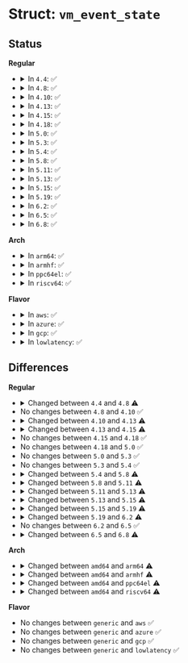 # Struct: <code>vm_event_state</code>

## Status
<b>Regular</b>
<ul>
<li>
<details>
<summary>In <code>4.4</code>: ✅</summary>

```c
struct vm_event_state {
    long unsigned int event[77];
};
```
</details>
</li>
<li>
<details>
<summary>In <code>4.8</code>: ✅</summary>

```c
struct vm_event_state {
    long unsigned int event[76];
};
```
</details>
</li>
<li>
<details>
<summary>In <code>4.10</code>: ✅</summary>

```c
struct vm_event_state {
    long unsigned int event[76];
};
```
</details>
</li>
<li>
<details>
<summary>In <code>4.13</code>: ✅</summary>

```c
struct vm_event_state {
    long unsigned int event[81];
};
```
</details>
</li>
<li>
<details>
<summary>In <code>4.15</code>: ✅</summary>

```c
struct vm_event_state {
    long unsigned int event[85];
};
```
</details>
</li>
<li>
<details>
<summary>In <code>4.18</code>: ✅</summary>

```c
struct vm_event_state {
    long unsigned int event[85];
};
```
</details>
</li>
<li>
<details>
<summary>In <code>5.0</code>: ✅</summary>

```c
struct vm_event_state {
    long unsigned int event[85];
};
```
</details>
</li>
<li>
<details>
<summary>In <code>5.3</code>: ✅</summary>

```c
struct vm_event_state {
    long unsigned int event[85];
};
```
</details>
</li>
<li>
<details>
<summary>In <code>5.4</code>: ✅</summary>

```c
struct vm_event_state {
    long unsigned int event[85];
};
```
</details>
</li>
<li>
<details>
<summary>In <code>5.8</code>: ✅</summary>

```c
struct vm_event_state {
    long unsigned int event[92];
};
```
</details>
</li>
<li>
<details>
<summary>In <code>5.11</code>: ✅</summary>

```c
struct vm_event_state {
    long unsigned int event[96];
};
```
</details>
</li>
<li>
<details>
<summary>In <code>5.13</code>: ✅</summary>

```c
struct vm_event_state {
    long unsigned int event[98];
};
```
</details>
</li>
<li>
<details>
<summary>In <code>5.15</code>: ✅</summary>

```c
struct vm_event_state {
    long unsigned int event[100];
};
```
</details>
</li>
<li>
<details>
<summary>In <code>5.19</code>: ✅</summary>

```c
struct vm_event_state {
    long unsigned int event[107];
};
```
</details>
</li>
<li>
<details>
<summary>In <code>6.2</code>: ✅</summary>

```c
struct vm_event_state {
    long unsigned int event[113];
};
```
</details>
</li>
<li>
<details>
<summary>In <code>6.5</code>: ✅</summary>

```c
struct vm_event_state {
    long unsigned int event[113];
};
```
</details>
</li>
<li>
<details>
<summary>In <code>6.8</code>: ✅</summary>

```c
struct vm_event_state {
    long unsigned int event[111];
};
```
</details>
</li>
</ul>
<b>Arch</b>
<ul>
<li>
<details>
<summary>In <code>arm64</code>: ✅</summary>

```c
struct vm_event_state {
    long unsigned int event[81];
};
```
</details>
</li>
<li>
<details>
<summary>In <code>armhf</code>: ✅</summary>

```c
struct vm_event_state {
    long unsigned int event[59];
};
```
</details>
</li>
<li>
<details>
<summary>In <code>ppc64el</code>: ✅</summary>

```c
struct vm_event_state {
    long unsigned int event[78];
};
```
</details>
</li>
<li>
<details>
<summary>In <code>riscv64</code>: ✅</summary>

```c
struct vm_event_state {
    long unsigned int event[61];
};
```
</details>
</li>
</ul>
<b>Flavor</b>
<ul>
<li>
<details>
<summary>In <code>aws</code>: ✅</summary>

```c
struct vm_event_state {
    long unsigned int event[85];
};
```
</details>
</li>
<li>
<details>
<summary>In <code>azure</code>: ✅</summary>

```c
struct vm_event_state {
    long unsigned int event[85];
};
```
</details>
</li>
<li>
<details>
<summary>In <code>gcp</code>: ✅</summary>

```c
struct vm_event_state {
    long unsigned int event[85];
};
```
</details>
</li>
<li>
<details>
<summary>In <code>lowlatency</code>: ✅</summary>

```c
struct vm_event_state {
    long unsigned int event[85];
};
```
</details>
</li>
</ul>

## Differences
<b>Regular</b>
<ul>
<li>
<details>
<summary>Changed between <code>4.4</code> and <code>4.8</code> ⚠️</summary>
<ul>
<li>
<b>Field type changed. </b>
<code>long unsigned int event[77]</code> ➡️ <code>long unsigned int event[76]</code>
</li>
</ul>
</details>
</li>
<li>
No changes between <code>4.8</code> and <code>4.10</code> ✅
</li>
<li>
<details>
<summary>Changed between <code>4.10</code> and <code>4.13</code> ⚠️</summary>
<ul>
<li>
<b>Field type changed. </b>
<code>long unsigned int event[76]</code> ➡️ <code>long unsigned int event[81]</code>
</li>
</ul>
</details>
</li>
<li>
<details>
<summary>Changed between <code>4.13</code> and <code>4.15</code> ⚠️</summary>
<ul>
<li>
<b>Field type changed. </b>
<code>long unsigned int event[81]</code> ➡️ <code>long unsigned int event[85]</code>
</li>
</ul>
</details>
</li>
<li>
No changes between <code>4.15</code> and <code>4.18</code> ✅
</li>
<li>
No changes between <code>4.18</code> and <code>5.0</code> ✅
</li>
<li>
No changes between <code>5.0</code> and <code>5.3</code> ✅
</li>
<li>
No changes between <code>5.3</code> and <code>5.4</code> ✅
</li>
<li>
<details>
<summary>Changed between <code>5.4</code> and <code>5.8</code> ⚠️</summary>
<ul>
<li>
<b>Field type changed. </b>
<code>long unsigned int event[85]</code> ➡️ <code>long unsigned int event[92]</code>
</li>
</ul>
</details>
</li>
<li>
<details>
<summary>Changed between <code>5.8</code> and <code>5.11</code> ⚠️</summary>
<ul>
<li>
<b>Field type changed. </b>
<code>long unsigned int event[92]</code> ➡️ <code>long unsigned int event[96]</code>
</li>
</ul>
</details>
</li>
<li>
<details>
<summary>Changed between <code>5.11</code> and <code>5.13</code> ⚠️</summary>
<ul>
<li>
<b>Field type changed. </b>
<code>long unsigned int event[96]</code> ➡️ <code>long unsigned int event[98]</code>
</li>
</ul>
</details>
</li>
<li>
<details>
<summary>Changed between <code>5.13</code> and <code>5.15</code> ⚠️</summary>
<ul>
<li>
<b>Field type changed. </b>
<code>long unsigned int event[98]</code> ➡️ <code>long unsigned int event[100]</code>
</li>
</ul>
</details>
</li>
<li>
<details>
<summary>Changed between <code>5.15</code> and <code>5.19</code> ⚠️</summary>
<ul>
<li>
<b>Field type changed. </b>
<code>long unsigned int event[100]</code> ➡️ <code>long unsigned int event[107]</code>
</li>
</ul>
</details>
</li>
<li>
<details>
<summary>Changed between <code>5.19</code> and <code>6.2</code> ⚠️</summary>
<ul>
<li>
<b>Field type changed. </b>
<code>long unsigned int event[107]</code> ➡️ <code>long unsigned int event[113]</code>
</li>
</ul>
</details>
</li>
<li>
No changes between <code>6.2</code> and <code>6.5</code> ✅
</li>
<li>
<details>
<summary>Changed between <code>6.5</code> and <code>6.8</code> ⚠️</summary>
<ul>
<li>
<b>Field type changed. </b>
<code>long unsigned int event[113]</code> ➡️ <code>long unsigned int event[111]</code>
</li>
</ul>
</details>
</li>
</ul>
<b>Arch</b>
<ul>
<li>
<details>
<summary>Changed between <code>amd64</code> and <code>arm64</code> ⚠️</summary>
<ul>
<li>
<b>Field type changed. </b>
<code>long unsigned int event[85]</code> ➡️ <code>long unsigned int event[81]</code>
</li>
</ul>
</details>
</li>
<li>
<details>
<summary>Changed between <code>amd64</code> and <code>armhf</code> ⚠️</summary>
<ul>
<li>
<b>Field type changed. </b>
<code>long unsigned int event[85]</code> ➡️ <code>long unsigned int event[59]</code>
</li>
</ul>
</details>
</li>
<li>
<details>
<summary>Changed between <code>amd64</code> and <code>ppc64el</code> ⚠️</summary>
<ul>
<li>
<b>Field type changed. </b>
<code>long unsigned int event[85]</code> ➡️ <code>long unsigned int event[78]</code>
</li>
</ul>
</details>
</li>
<li>
<details>
<summary>Changed between <code>amd64</code> and <code>riscv64</code> ⚠️</summary>
<ul>
<li>
<b>Field type changed. </b>
<code>long unsigned int event[85]</code> ➡️ <code>long unsigned int event[61]</code>
</li>
</ul>
</details>
</li>
</ul>
<b>Flavor</b>
<ul>
<li>
No changes between <code>generic</code> and <code>aws</code> ✅
</li>
<li>
No changes between <code>generic</code> and <code>azure</code> ✅
</li>
<li>
No changes between <code>generic</code> and <code>gcp</code> ✅
</li>
<li>
No changes between <code>generic</code> and <code>lowlatency</code> ✅
</li>
</ul>
